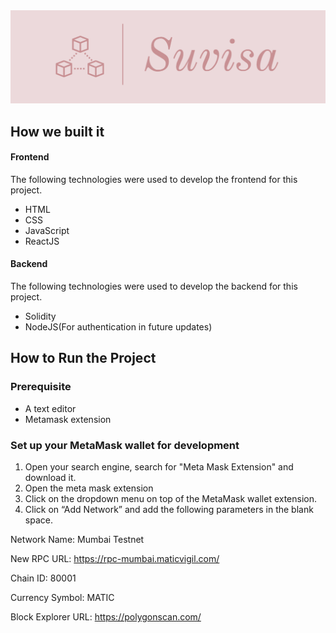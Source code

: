 <img src="src/assets/images/Suvisa-logos.jpeg">

## How we built it

#### Frontend

The following technologies were used to develop the frontend for this project.

- HTML
- CSS
- JavaScript
- ReactJS

#### Backend

The following technologies were used to develop the backend for this project.

- Solidity
- NodeJS(For authentication in future updates)

## How to Run the Project

### Prerequisite

- A text editor
- Metamask extension

### Set up your MetaMask wallet for development

1. Open your search engine, search for "Meta Mask Extension" and download it.
2. Open the meta mask extension
3. Click on the dropdown menu on top of the MetaMask wallet extension.
4. Click on “Add Network” and add the following parameters in the blank space.

Network Name: Mumbai Testnet

New RPC URL: https://rpc-mumbai.maticvigil.com/

Chain ID: 80001

Currency Symbol: MATIC

Block Explorer URL: https://polygonscan.com/
